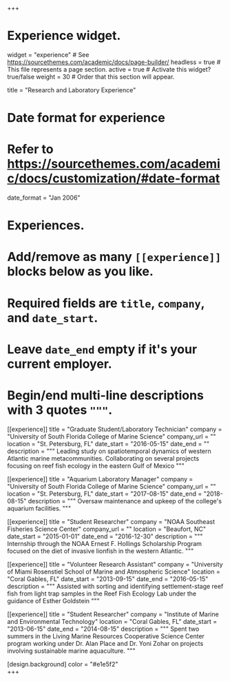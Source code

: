 +++
# Experience widget.
widget = "experience"  # See https://sourcethemes.com/academic/docs/page-builder/
headless = true  # This file represents a page section.
active = true  # Activate this widget? true/false
weight = 30  # Order that this section will appear.

title = "Research and Laboratory Experience"

# Date format for experience
#   Refer to https://sourcethemes.com/academic/docs/customization/#date-format
date_format = "Jan 2006"

# Experiences.
#   Add/remove as many `[[experience]]` blocks below as you like.
#   Required fields are `title`, `company`, and `date_start`.
#   Leave `date_end` empty if it's your current employer.
#   Begin/end multi-line descriptions with 3 quotes `"""`.

[[experience]]
  title = "Graduate Student/Laboratory Technician"
  company = "University of South Florida College of Marine Science"
  company_url = ""
  location = "St. Petersburg, FL"
  date_start = "2016-05-15"
  date_end = ""
  description = """
  Leading study on spatiotemporal dynamics of western Atlantic marine metacommunities. Collaborating on several projects focusing on reef fish ecology in the eastern Gulf of Mexico
  """

[[experience]]
  title = "Aquarium Laboratory Manager"
  company = "University of South Florida College of Marine Science"
  company_url = ""
  location = "St. Petersburg, FL"
  date_start = "2017-08-15"
  date_end = "2018-08-15"
  description = """
  Oversaw maintenance and upkeep of the college's aquarium facilities.
  """

[[experience]]
  title = "Student Researcher"
  company = "NOAA Southeast Fisheries Science Center"
  company_url = ""
  location = "Beaufort, NC"
  date_start = "2015-01-01"
  date_end = "2016-12-30"
  description = """
  Internship through the NOAA Ernest F. Hollings Scholarship Program focused on the diet of invasive lionfish in the western Atlantic.
  """

[[experience]]
  title = "Volunteer Research Assistant"
  company = "University of Miami Rosenstiel School of Marine and Atmospheric Science"
  location = "Coral Gables, FL"
  date_start = "2013-09-15"
  date_end = "2016-05-15"
  description = """
  Assisted with sorting and identifying settlement-stage reef fish from light trap samples in the Reef Fish Ecology Lab under the guidance of Esther Goldstein 
  """
  
[[experience]]
  title = "Student Researcher"
  company = "Institute of Marine and Environmental Technology"
  location = "Coral Gables, FL"
  date_start = "2013-06-15"
  date_end = "2014-08-15"
  description = """
  Spent two summers in the Living Marine Resources Cooperative Science Center program working under Dr. Alan Place and Dr. Yoni Zohar on projects involving sustainable marine aquaculture.
  """

[design.background]
  color = "#e1e5f2"  
+++
